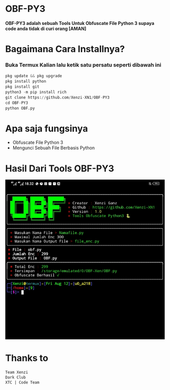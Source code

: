 # OBF-PY3

#### OBF-PY3 adalah sebuah Tools Untuk Obfuscate File Python 3 supaya code anda tidak di curi orang [AMAN]

# Bagaimana Cara Installnya?
### Buka Termux Kalian lalu ketik satu persatu seperti dibawah ini
```python
pkg update && pkg upgrade
pkg install python
pkg install git
python3 -m pip install rich
git clone https://github.com/Xenzi-XN1/OBF-PY3
cd OBF-PY3
python OBF.py
```

# Apa saja fungsinya
+ Obfuscate File Python 3
+ Mengunci Sebuah File Berbasis Python

# Hasil Dari Tools OBF-PY3
![img](https://github.com/Xenzi-XN1/OBF-PY3/blob/main/IMG_20220812_192710.jpg)

# Thanks to
```
Team Xenzi
Dark Club
XTC | Code Team
```
